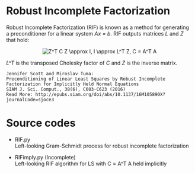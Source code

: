 # Robust Incomplete Factorization

Robust Incomplete Factorization (RIF) is known as a method for generating a preconditioner for a linear system *Ax = b*. RIF outputs matrices *L* and *Z* that hold:

<p align="center"><img src="https://latex.codecogs.com/gif.latex?Z^T&space;C&space;Z&space;\approx&space;I,&space;I&space;\approx&space;L^T&space;Z,&space;C&space;=&space;A^T&space;A" title="Z^T C Z \approx I, I \approx L^T Z, C = A^T A" />
</p>

*L^T* is the transposed Cholesky factor of *C* and *Z* is the inverse matrix. 

    Jennifer Scott and Miroslav Tuma:
    Preconditioning of Linear Least Squares by Robust Incomplete Factorization for Implicitly Held Normal Equations
    SIAM J. Sci. Comput., 38(6), C603-C623 (2016)
    Read More: http://epubs.siam.org/doi/abs/10.1137/16M105890X?journalCode=sjoce3

# Source codes

- RIF.py  
    Left-looking Gram-Schmidt process for robust incomplete factorization

- RIFimply.py (Incomplete)  
    Left-looking RIF algorithm for LS with C = A^T A held implicitly
    
